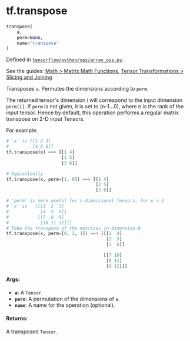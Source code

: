 <div itemscope itemtype="http://developers.google.com/ReferenceObject">
<meta itemprop="name" content="tf.transpose" />
</div>

# tf.transpose

``` python
transpose(
    a,
    perm=None,
    name='transpose'
)
```



Defined in [`tensorflow/python/ops/array_ops.py`](https://www.tensorflow.org/code/tensorflow/python/ops/array_ops.py).

See the guides: [Math > Matrix Math Functions](../../../api_guides/python/math_ops.md#Matrix_Math_Functions), [Tensor Transformations > Slicing and Joining](../../../api_guides/python/array_ops.md#Slicing_and_Joining)

Transposes `a`. Permutes the dimensions according to `perm`.

The returned tensor's dimension i will correspond to the input dimension
`perm[i]`. If `perm` is not given, it is set to (n-1...0), where n is
the rank of the input tensor. Hence by default, this operation performs a
regular matrix transpose on 2-D input Tensors.

For example:

```python
# 'x' is [[1 2 3]
#         [4 5 6]]
tf.transpose(x) ==> [[1 4]
                     [2 5]
                     [3 6]]

# Equivalently
tf.transpose(x, perm=[1, 0]) ==> [[1 4]
                                  [2 5]
                                  [3 6]]

# 'perm' is more useful for n-dimensional tensors, for n > 2
# 'x' is   [[[1  2  3]
#            [4  5  6]]
#           [[7  8  9]
#            [10 11 12]]]
# Take the transpose of the matrices in dimension-0
tf.transpose(x, perm=[0, 2, 1]) ==> [[[1  4]
                                      [2  5]
                                      [3  6]]

                                     [[7 10]
                                      [8 11]
                                      [9 12]]]
```

#### Args:

* <b>`a`</b>: A `Tensor`.
* <b>`perm`</b>: A permutation of the dimensions of `a`.
* <b>`name`</b>: A name for the operation (optional).


#### Returns:

  A transposed `Tensor`.